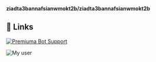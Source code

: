 
**ziadta3bannafsianwmokt2b/ziadta3bannafsianwmokt2b**
## 🔗 Links
[![Premiuma Bot Support](https://dcbadge.limes.pink/api/server/KXGnFx4TDK)](https://discord.gg/KXGnFx4TDK)

![My user ](https://dcbadge.limes.pink/api/shield/877717735801487360)
